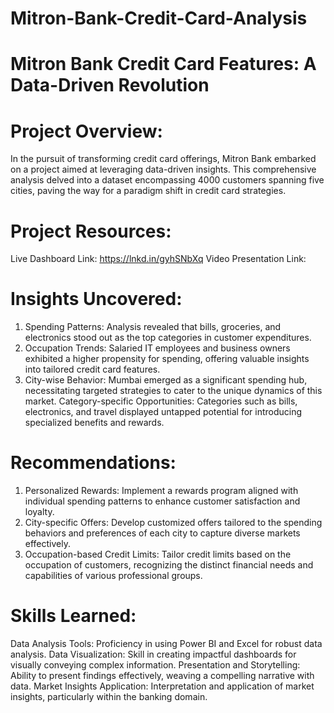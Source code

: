 # Mitron-Bank-Credit-Card-Analysis

# Mitron Bank Credit Card Features: A Data-Driven Revolution

# Project Overview:
In the pursuit of transforming credit card offerings, Mitron Bank embarked on a project aimed at leveraging data-driven insights. This comprehensive analysis delved into a dataset encompassing 4000 customers spanning five cities, paving the way for a paradigm shift in credit card strategies.

# Project Resources:

Live Dashboard Link: https://lnkd.in/gyhSNbXq
Video Presentation Link:

# Insights Uncovered:

1. Spending Patterns: Analysis revealed that bills, groceries, and electronics stood out as the top categories in customer expenditures.
2. Occupation Trends: Salaried IT employees and business owners exhibited a higher propensity for spending, offering valuable insights into tailored credit card features.
3. City-wise Behavior: Mumbai emerged as a significant spending hub, necessitating targeted strategies to cater to the unique dynamics of this market.
Category-specific Opportunities: Categories such as bills, electronics, and travel displayed untapped potential for introducing specialized benefits and rewards.

# Recommendations:

1. Personalized Rewards: Implement a rewards program aligned with individual spending patterns to enhance customer satisfaction and loyalty.
2. City-specific Offers: Develop customized offers tailored to the spending behaviors and preferences of each city to capture diverse markets effectively.
3. Occupation-based Credit Limits: Tailor credit limits based on the occupation of customers, recognizing the distinct financial needs and capabilities of various professional groups.

# Skills Learned:

Data Analysis Tools: Proficiency in using Power BI and Excel for robust data analysis.
Data Visualization: Skill in creating impactful dashboards for visually conveying complex information.
Presentation and Storytelling: Ability to present findings effectively, weaving a compelling narrative with data.
Market Insights Application: Interpretation and application of market insights, particularly within the banking domain.
